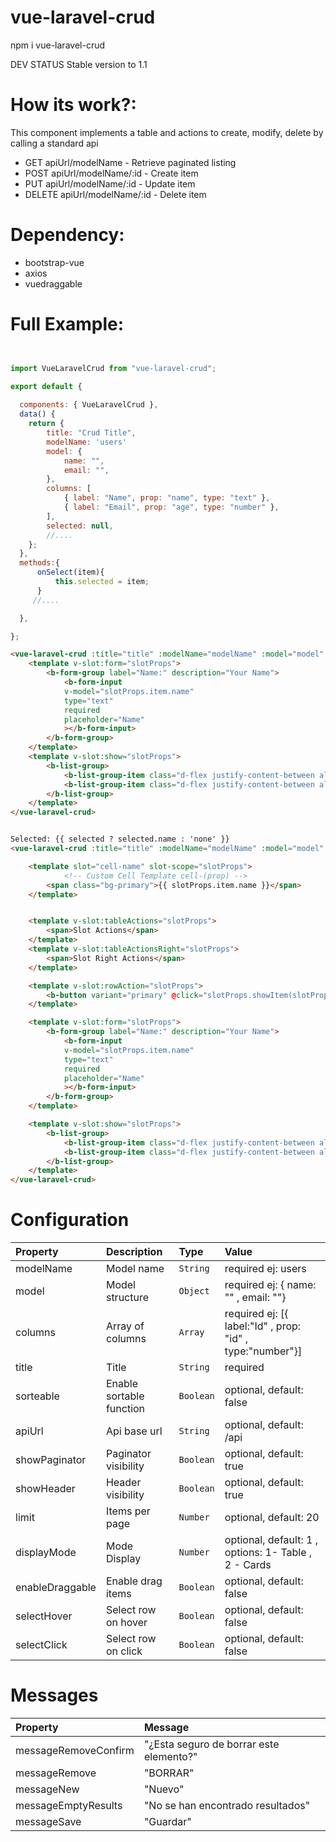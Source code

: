 # vue-laravel-crud

npm i vue-laravel-crud

DEV STATUS
Stable version to 1.1

# How its work?:
This component implements a table and actions to create, modify, delete by calling a standard api

* GET apiUrl/modelName - Retrieve paginated listing
* POST apiUrl/modelName/:id - Create item
* PUT apiUrl/modelName/:id - Update item
* DELETE apiUrl/modelName/:id - Delete item

# Dependency:

* bootstrap-vue
* axios
* vuedraggable

# Full Example:



```js


import VueLaravelCrud from "vue-laravel-crud";

export default {
    
  components: { VueLaravelCrud },
  data() {
    return {
        title: "Crud Title",
        modelName: 'users'
        model: {
            name: "",
            email: "",
        },
        columns: [
            { label: "Name", prop: "name", type: "text" },
            { label: "Email", prop: "age", type: "number" },
        ],
        selected: null,
        //....
    };
  },
  methods:{
      onSelect(item){
          this.selected = item;
      }
     //....

  },

};

```



```html
<vue-laravel-crud :title="title" :modelName="modelName" :model="model" :columns="columns">
    <template v-slot:form="slotProps">
        <b-form-group label="Name:" description="Your Name">
            <b-form-input
            v-model="slotProps.item.name"
            type="text"
            required
            placeholder="Name"
            ></b-form-input>
        </b-form-group>
    </template>
    <template v-slot:show="slotProps">
        <b-list-group>
            <b-list-group-item class="d-flex justify-content-between align-items-center">Id<b-badge variant="primary" pill>{{ slotProps.item.id }}</b-badge></b-list-group-item>
            <b-list-group-item class="d-flex justify-content-between align-items-center">Nombre<b-badge variant="primary" pill>{{ slotProps.item.title }}</b-badge></b-list-group-item>
        </b-list-group>
    </template>
</vue-laravel-crud>

```



```html

Selected: {{ selected ? selected.name : 'none' }}
<vue-laravel-crud :title="title" :modelName="modelName" :model="model" :columns="columns" @select="onSelect($event)">

    <template slot="cell-name" slot-scope="slotProps">
            <!-- Custom Cell Template cell-(prop) -->
        <span class="bg-primary">{{ slotProps.item.name }}</span> 
    </template>


    <template v-slot:tableActions="slotProps">
        <span>Slot Actions</span>
    </template>
    <template v-slot:tableActionsRight="slotProps">
        <span>Slot Right Actions</span>
    </template>

    <template v-slot:rowAction="slotProps">
        <b-button variant="primary" @click="slotProps.showItem(slotProps.item.id, slotProps.index)"><b-icon-eye></b-icon-eye></b-button>
    </template>

    <template v-slot:form="slotProps">
        <b-form-group label="Name:" description="Your Name">
            <b-form-input
            v-model="slotProps.item.name"
            type="text"
            required
            placeholder="Name"
            ></b-form-input>
        </b-form-group>
    </template>

    <template v-slot:show="slotProps">
        <b-list-group>
            <b-list-group-item class="d-flex justify-content-between align-items-center">Id<b-badge variant="primary" pill>{{ slotProps.item.id }}</b-badge></b-list-group-item>
            <b-list-group-item class="d-flex justify-content-between align-items-center">Nombre<b-badge variant="primary" pill>{{ slotProps.item.title }}</b-badge></b-list-group-item>
        </b-list-group>
    </template>
</vue-laravel-crud>

```

# Configuration


| Property | Description | Type | Value
|:--|:--|:--|:--|
| modelName | Model name | `String` | required ej: users |
| model | Model structure | `Object` | required ej: { name: "" , email: ""} |
| columns | Array of columns | `Array` | required ej: [{ label:"Id" , prop: "id" , type:"number"}] |
| title | Title | `String` | required |
| sorteable | Enable sortable function | `Boolean` | optional, default: false |
| apiUrl | Api base url | `String` | optional, default: /api |
| showPaginator | Paginator visibility | `Boolean` | optional, default: true |
| showHeader | Header visibility | `Boolean` | optional, default: true |
| limit | Items per page | `Number` | optional, default: 20 |
| displayMode | Mode Display| `Number` | optional, default: 1 , options: 1- Table , 2 - Cards |
| enableDraggable | Enable drag items | `Boolean` | optional, default: false |
| selectHover | Select row on hover | `Boolean` | optional, default: false |
| selectClick | Select row on click | `Boolean` | optional, default: false |

# Messages


| Property | Message
|:--|:--|
| messageRemoveConfirm | "¿Esta seguro de borrar este elemento?" |
| messageRemove | "BORRAR" |
| messageNew | "Nuevo"|
| messageEmptyResults | "No se han encontrado resultados"|
| messageSave | "Guardar" |
